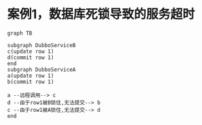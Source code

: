 # 案例1，数据库死锁导致的服务超时

```mermaid
graph TB

subgraph DubboServiceB
c(update row 1)
d(commit row 1)
end
subgraph DubboServiceA
a(update row 1)
b(commit row 1)

a --远程调用--> c
d --由于row1被B锁住,无法提交--> b
c --由于row1被A锁住,无法提交--> d
end
```

<!--stackedit_data:
eyJoaXN0b3J5IjpbODE1ODAyMTU1XX0=
-->